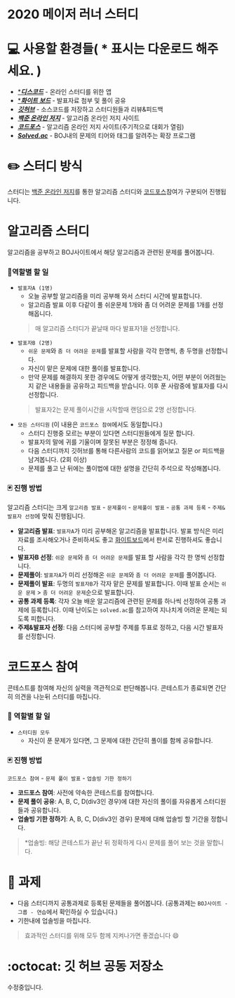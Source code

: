 # 2020 메이저 러너 스터디
# 💻 사용할 환경들( * 표시는 다운로드 해주세요. )
* [****디스코드***](https://discordapp.com/) - 온라인 스터디를 위한 앱
* [****화이트 보드***](https://products.office.com/ko-kr/microsoft-whiteboard/digital-whiteboard-app) - 발표자료 첨부 및 풀이 공유  
* [***깃허브***](https://github.com/) - 소스코드를 저장하고 스터디원들과 리뷰&피드백
* [***백준 온라인 저지***](https://www.acmicpc.net/) - 알고리즘 온라인 저지 사이트
* [***코드포스***](http://codeforces.com/) - 알고리즘 온라인 저지 사이트(주기적으로 대회가 열림)  
* [***Solved.ac***](https://solved.ac/) - BOJ내의 문제의 티어와 태그를 알려주는 확장 프로그램
# ✏️ 스터디 방식
스터디는 [백준 온라인 저지](https://www.acmicpc.net/)를 통한 알고리즘 스터디와 [코드포스](http://codeforces.com/)참여가 구분되어 진행됩니다.
# 알고리즘 스터디
알고리즘을 공부하고 BOJ사이트에서 해당 알고리즘과 관련된 문제를 풀어봅니다.
### 🔧역할별 할 일
* `발표자A (1명)`
    - 오늘 공부할 알고리즘을 미리 공부해 와서 스터디 시간에 발표합니다.
    - 알고리즘 발표 이후 다같이 풀 쉬운문제 1개와 좀 더 어려운 문제를 1개를 선정해옵니다.
    > 매 알고리즘 스터디가 끝날때 마다 발표자1을 선정합니다.
* `발표자B (2명)`
    - `쉬운 문제`와 `좀 더 어려운 문제`를 발표할 사람을 각각 한명씩, 총 두명을 선정합니다.
    - 자신이 맡은 문제에 대한 풀이를 발표합니다.
    - 만약 문제를 해결하지 못한 경우에도 어떻게 생각했는지, 어떤 부분이 어려웠는지 같은 내용들을 공유하고 피드백을 받습니다. 이후 푼 사람중에 발표자를 다시 선정합니다.
    > 발표자2는 문제 풀이시간을 시작할때 랜덤으로 2명 선정합니다.
* `모든 스터디원` (이 내용은 `코드포스 참여`에서도 동일합니다.)
    - 스터디 진행중 모르는 부분이 있다면 스터디원들에게 질문 합니다.
    - 발표자의 말에 귀를 기울이며 잘못된 부분은 정정해 줍니다.
    - 다음 스터디까지 깃허브를 통해 다른사람의 코드를 읽어보고 질문 or 피드백을 남겨봅니다. (2회 이상)
    - 문제를 풀고 난 뒤에는 풀이법에 대한 설명을 간단히 주석으로 작성해봅니다.
### 🃏 진행 방법
알고리즘 스터디는 크게 `알고리즘 발표` - `문제풀이` - `문제풀이 발표` - `공통 과제 등록` - `주제&발표자 선정`에 맞춰 진행됩니다.

- **알고리즘 발표**: `발표자A`가 미리 공부해온 알고리즘을 발표합니다. 발표 방식은 미리 자료를 조사해오거나 준비하셔도 좋고 [화이트보드](https://products.office.com/ko-kr/microsoft-whiteboard/digital-whiteboard-app)에서 판서로 진행하셔도 좋습니다.  
- **발표자B 선정**: `쉬운 문제`와 `좀 더 어려운 문제`를 발표 할 사람을 각각 한 명씩 선정합니다.
- **문제풀이**: `발표자A`가 미리 선정해온 `쉬운 문제`와 `좀 더 어려운 문제`를 풀어봅니다. 
- **문제풀이 발표**: 두명의 `발표자B`가 각자 맡은 문제를 발표합니다. 이때 발표 순서는 `쉬운 문제` > `좀 더 어려운 문제`순으로 발표합니다.
- **공통 과제 등록**: 각자 오늘 배운 알고리즘에 관련된 문제를 하나씩 선정하여 공통 과제에 등록합니다. 이때 난이도는 `solved.ac`를 참고하여 지나치게 어려운 문제는 되도록 피합니다.
- **주제&발표자 선정**: 다음 스터디에 공부할 주제를 투표로 정하고, 다음 시간 발표자를 선정합니다.

# 코드포스 참여
콘테스트를 참여해 자신의 실력을 객관적으로 판단해봅니다. 콘테스트가 종료되면 간단히 의견을 나눈뒤 스터디를 마칩니다.
### 🔧 역할별 할 일
* `스터디원 모두`
    - 자신이 푼 문제가 있다면, 그 문제에 대한 간단히 풀이를 함께 공유합니다.
### 🃏 진행 방법
`코드포스 참여` - `문제 풀이 발표` - `업솔빙 기한 정하기`

- **코드포스 참여**: 사전에 약속한 콘테스트를 참여합니다.  
- **문제 풀이 공유**: A, B, C, D(div3인 경우)에 대한 자신의 풀이를 자유롭게 스터디원들과 공유합니다.  
- **업솔빙 기한 정하기**: A, B, C, D(div3인 경우) 문제에 대해 업솔빙 할 기간을 정합니다.  
> *업솔빙: 해당 콘테스트가 끝난 뒤 정확하게 다시 문제를 풀어 보는 것을 말합니다.

# 📝 과제
- 다음 스터디까지 공통과제로 등록된 문제들을 풀어봅니다. (공통과제는 ```BOJ사이트 - 그룹 - 연습```에서 확인하실 수 있습니다.)
- 기한내에 업솔빙을 마칩니다.
> 효과적인 스터디를 위해 모두 함께 지켜나가면 좋겠습니다 :smile:

# :octocat: 깃 허브 공동 저장소
수정중입니다.
